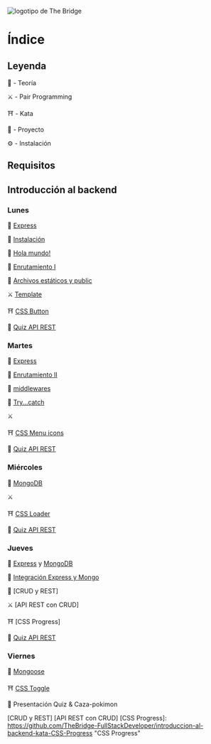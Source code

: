 ![logotipo de The Bridge](https://user-images.githubusercontent.com/27650532/77754601-e8365180-702b-11ea-8bed-5bc14a43f869.png "logotipo de The Bridge")

# Índice

## Leyenda

:scroll: - Teoría

:crossed_swords: - Pair Programming

:shinto_shrine: - Kata

:european_castle: - Proyecto

:gear: - Instalación

## Requisitos

## Introducción al backend

### Lunes

:scroll: [Express]

:steam_locomotive: [Instalación]

:steam_locomotive: [Hola mundo!]

:steam_locomotive: [Enrutamiento I]

:steam_locomotive: [Archivos estáticos y public]

:crossed_swords: [Template]

:shinto_shrine: [CSS Button]

:european_castle: [Quiz API REST]

###  Martes

:scroll: [Express]

:steam_locomotive: [Enrutamiento II]

:steam_locomotive: [middlewares]

:steam_locomotive: [Try...catch]

:crossed_swords:

:shinto_shrine: [CSS Menu icons]

:european_castle: [Quiz API REST]

### Miércoles

:scroll: [MongoDB]

:crossed_swords:

:shinto_shrine: [CSS Loader]

:european_castle: [Quiz API REST]

### Jueves

:scroll: [Express] y [MongoDB]

:steam_locomotive: [Integración Express y Mongo]

:steam_locomotive: [CRUD y REST]

:crossed_swords: [API REST con CRUD]

:shinto_shrine: [CSS Progress]

:european_castle: [Quiz API REST]

### Viernes

:scroll: [Mongoose]

:shinto_shrine: [CSS Toggle]

:european_castle: Presentación Quiz & Caza-pokimon

[Express]: https://expressjs.com "Express"
[Quiz API REST]: https://github.com/TheBridge-FullStackDeveloper/proyectos-quiz-api-rest "Quiz API REST"

[Instalación]: https://expressjs.com/en/starter/installing.html "Instalación"
[Hola mundo!]: https://expressjs.com/en/starter/hello-world.html "Hola mundo!"
[Enrutamiento I]: https://expressjs.com/en/starter/basic-routing.html "Enrutamiento I"
[Archivos estáticos y public]: https://expressjs.com/en/starter/static-files.html "Estáticos"
[Template]: https://github.com/TheBridge-FullStackDeveloper/introduccion-al-backend-pp-template "Backend Template"
[CSS Button]: https://github.com/TheBridge-FullStackDeveloper/introduccion-al-backend-kata-CSS-Button "CSS Button"

[Enrutamiento II]: https://expressjs.com/en/guide/routing.html "Enrutamiento II"
[middlewares]: https://expressjs.com/en/guide/writting-middleware.html "Escribiendo middlewares"
[Try...catch]: https://expressjs.com/en/guide/error-handling.html "Error handling"
[CSS Menu icons]: https://github.com/TheBridge-FullStackDeveloper/introduccion-al-backend-kata-CSS-Menu-Icon "CSS Menu Icons"

[MongoDB]: https://www.mongodb.com "MongoDB"
[CSS Loader]: https://github.com/TheBridge-FullStackDeveloper/introduccion-al-backend-kata-CSS-Loader "CSS Loader"

[Integración Express y Mongo]: https://expressjs.com/en/guide/database-integration.html "Integración Express y Mongo"
[CRUD y REST]
[API REST con CRUD]
[CSS Progress]: https://github.com/TheBridge-FullStackDeveloper/introduccion-al-backend-kata-CSS-Progress "CSS Progress"

[Mongoose]: https://mongoosejs.com "MongooseJS"
[CSS Toggle]: https://github.com/TheBridge-FullStackDeveloper/introduccion-al-backend-kata-CSS-Toggle "CSS Toggle"
